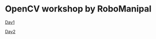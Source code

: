 # OpenCV workshop by RoboManipal

[Day1](https://youtu.be/bR7gOsZiOFY)

[Day2](https://youtu.be/W9mlxrxKOLI)